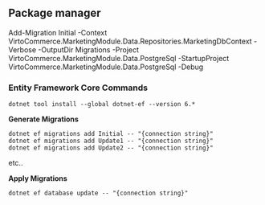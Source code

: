 
## Package manager 
Add-Migration Initial -Context VirtoCommerce.MarketingModule.Data.Repositories.MarketingDbContext  -Verbose -OutputDir Migrations -Project VirtoCommerce.MarketingModule.Data.PostgreSql -StartupProject VirtoCommerce.MarketingModule.Data.PostgreSql  -Debug



### Entity Framework Core Commands
```
dotnet tool install --global dotnet-ef --version 6.*
```

**Generate Migrations**

```
dotnet ef migrations add Initial -- "{connection string}"
dotnet ef migrations add Update1 -- "{connection string}"
dotnet ef migrations add Update2 -- "{connection string}"
```

etc..

**Apply Migrations**

`dotnet ef database update -- "{connection string}"`
